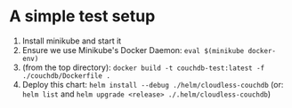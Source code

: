 # A simple test setup

 1. Install minikube and start it
 2. Ensure we use Minikube's Docker Daemon: `eval $(minikube docker-env)`
 3. (from the top directory): `docker build -t couchdb-test:latest -f ./couchdb/Dockerfile .`
 4. Deploy this chart: `helm install --debug ./helm/cloudless-couchdb` (or: `helm list` and `helm upgrade <release> ./.helm/cloudless-couchdb`)
